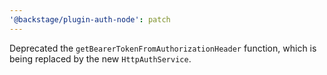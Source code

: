 ```yaml
---
'@backstage/plugin-auth-node': patch
---
```


Deprecated the `getBearerTokenFromAuthorizationHeader` function, which is being replaced by the new `HttpAuthService`.
